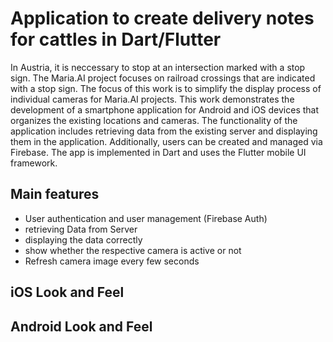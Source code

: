 # Application to create delivery notes for cattles in Dart/Flutter

In Austria, it is neccessary to stop at an intersection marked with a stop sign. 
The Maria.AI project focuses on railroad crossings that are indicated with a stop sign. 
The focus of this work is to simplify the display process of individual cameras for Maria.AI projects. 
This work demonstrates the development of a smartphone application for Android and iOS devices that organizes the 
existing locations and cameras. The functionality of the application includes retrieving data from the existing server 
and displaying them in the application. Additionally, users can be created and managed via Firebase. 
The app is implemented in Dart and uses the Flutter mobile UI framework.

## Main features
- User authentication and user management (Firebase Auth)
- retrieving Data from Server
- displaying the data correctly
- show whether the respective camera is active or not
- Refresh camera image every few seconds

## iOS Look and Feel
<!-- <img src="screenshots/01_login_and_add_animal.gif" height="420px" > <img src="screenshots/02_dd_animal_via_gallery.gif" height="420px" > <img src="screenshots/03_edit_animal.gif" height="420px" > 
<img src="screenshots/04_addPerson.gif" height="420px" > <img src="screenshots/05_changeTransport.gif" height="420px" > <img src="screenshots/06_completeDeliveryNote.gif" height="420px" >
<img src="screenshots/07_loadOldSchein.gif" height="420px" > <img src="screenshots/08_deleteAllPersons.gif" height="420px" > -->


## Android Look and Feel

<!-- <img src="screenshots/Android/Screenshot_2021-05-22-21-01-42-248.jpg" height="420px" > <img src="screenshots/Android/Screenshot_2021-05-22-21-06-23-442.jpg" height="420px" > <img src="screenshots/Android/Screenshot_2021-05-22-21-07-12-558.jpg" height="420px" >
<img src="screenshots/Android/Screenshot_2021-05-22-21-09-23-218.jpg" height="420px" > <img src="screenshots/Android/Screenshot_2021-05-22-21-10-33-846.jpg" height="420px" > <img src="screenshots/Android/Screenshot_2021-05-22-21-11-04-553.jpg" height="420px" >
<img src="screenshots/Android/Screenshot_2021-05-22-21-19-47-487.jpg" height="420px" > <img src="screenshots/Android/Screenshot_2021-05-22-21-34-22-146.jpg" height="420px" > <img src="screenshots/Android/Screenshot_2021-05-22-21-34-52-131.jpg" height="420px" >
<img src="screenshots/Android/Screenshot_2021-05-22-21-37-11-50.jpg" height="420px" > <img src="screenshots/Android/Screenshot_2021-05-22-21-39-58-016.jpg" height="420px" > <img src="screenshots/Android/Screenshot_2021-05-22-21-40-14-174ion.jpg" height="420px" >
<img src="screenshots/Android/Screenshot_2021-05-22-21-40-43-135.jpg" height="420px" > <img src="screenshots/Android/Screenshot_2021-05-22-21-43-18-692_android.jpg" height="420px" > <img src="screenshots/Android/Screenshot_2021-05-22-21-43-31-330.jpg" height="420px" > <img src="screenshots/Android/Screenshot_2021-06-18-13-12-36-157.jpg" height="420px" > -->
